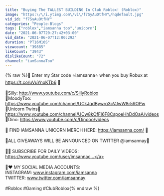 ```yaml
---
title: "Buying The TALLEST BUILDING In Club Roblox! (Roblox)"
image: "https:\/\/i.ytimg.com\/vi\/f7SyAuOtfHY\/hqdefault.jpg"
vid_id: "f7SyAuOtfHY"
categories: "People-Blogs"
tags: ["roblox","iamsanna too","unicorn"]
date: "2021-06-07T20:27:42+03:00"
vid_date: "2021-06-07T12:00:29Z"
duration: "PT16M10S"
viewcount: "39885"
likeCount: "3943"
dislikeCount: "72"
channel: "iamSannaToo"
---
```

{% raw %}🦄 Enter my Star code ⭐️iamsanna⭐️ when you buy Robux at <a rel="nofollow" target="blank" href="https://t.co/uVuYnoKTb6">https://t.co/uVuYnoKTb6</a> 🦄<br /><br />💜Silly: <a rel="nofollow" target="blank" href="http://www.youtube.com/c/SillyRoblox">http://www.youtube.com/c/SillyRoblox</a><br />🦄MoodyToo: <a rel="nofollow" target="blank" href="https://www.youtube.com/channel/UCkJqdBywrq3cVJwW8r5ROPw">https://www.youtube.com/channel/UCkJqdBywrq3cVJwW8r5ROPw</a><br />🦄Unicorn Twins🦄 <a rel="nofollow" target="blank" href="https://www.youtube.com/channel/UCw8kOfFI6F8CspoeHhDdOaA/videos">https://www.youtube.com/channel/UCw8kOfFI6F8CspoeHhDdOaA/videos</a><br />🦕Dino: <a rel="nofollow" target="blank" href="https://www.youtube.com/c/Dinooo/videos">https://www.youtube.com/c/Dinooo/videos</a><br /><br />💙 FIND IAMSANNA UNICORN MERCH HERE: <a rel="nofollow" target="blank" href="https://iamsanna.com/">https://iamsanna.com/</a> 💙<br /><br />💙ALL GIVEAWAYS WILL BE ANNOUNCED ON TWITTER @iamsannay💙<br /><br />🦄💜 SUBSCRIBE FOR DAILY VIDEOS: <br /><a rel="nofollow" target="blank" href="https://www.youtube.com/user/imsannac...">https://www.youtube.com/user/imsannac...</a><br /><br />📱❤️ MY SOCIAL MEDIA ACCOUNTS:<br />INSTAGRAM: www.instagram.com/iamsanna<br />TWITTER: www.twitter.com/iamsannay<br /><br />#Roblox #Gaming #ClubRoblox{% endraw %}

